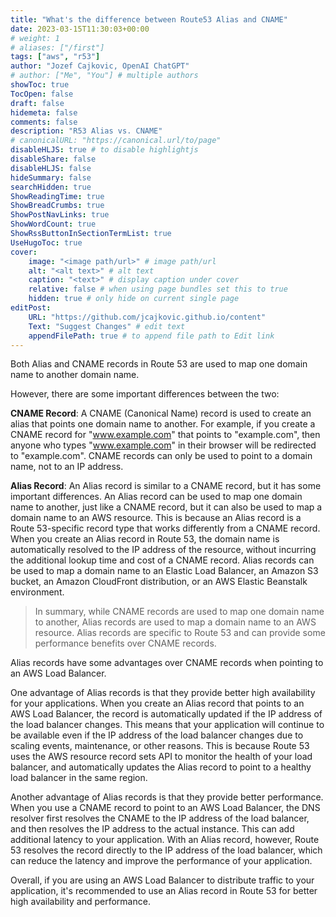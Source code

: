 ```yaml
---
title: "What's the difference between Route53 Alias and CNAME"
date: 2023-03-15T11:30:03+00:00
# weight: 1
# aliases: ["/first"]
tags: ["aws", "r53"]
author: "Jozef Cajkovic, OpenAI ChatGPT"
# author: ["Me", "You"] # multiple authors
showToc: true
TocOpen: false
draft: false
hidemeta: false
comments: false
description: "R53 Alias vs. CNAME"
# canonicalURL: "https://canonical.url/to/page"
disableHLJS: true # to disable highlightjs
disableShare: false
disableHLJS: false
hideSummary: false
searchHidden: true
ShowReadingTime: true
ShowBreadCrumbs: true
ShowPostNavLinks: true
ShowWordCount: true
ShowRssButtonInSectionTermList: true
UseHugoToc: true
cover:
    image: "<image path/url>" # image path/url
    alt: "<alt text>" # alt text
    caption: "<text>" # display caption under cover
    relative: false # when using page bundles set this to true
    hidden: true # only hide on current single page
editPost:
    URL: "https://github.com/jcajkovic.github.io/content"
    Text: "Suggest Changes" # edit text
    appendFilePath: true # to append file path to Edit link
---
```


Both Alias and CNAME records in Route 53 are used to map one domain name to another domain name. 

However, there are some important differences between the two:

**CNAME Record**: A CNAME (Canonical Name) record is used to create an alias that points one domain name to another. For example, if you create a CNAME record for "www.example.com" that points to "example.com", then anyone who types "www.example.com" in their browser will be redirected to "example.com". CNAME records can only be used to point to a domain name, not to an IP address.

**Alias Record**: An Alias record is similar to a CNAME record, but it has some important differences. An Alias record can be used to map one domain name to another, just like a CNAME record, but it can also be used to map a domain name to an AWS resource. This is because an Alias record is a Route 53-specific record type that works differently from a CNAME record. When you create an Alias record in Route 53, the domain name is automatically resolved to the IP address of the resource, without incurring the additional lookup time and cost of a CNAME record. Alias records can be used to map a domain name to an Elastic Load Balancer, an Amazon S3 bucket, an Amazon CloudFront distribution, or an AWS Elastic Beanstalk environment.

> In summary, while CNAME records are used to map one domain name to another, Alias records are used to map a domain name to an AWS resource. Alias records are specific to Route 53 and can provide some performance benefits over CNAME records.

Alias records have some advantages over CNAME records when pointing to an AWS Load Balancer.

One advantage of Alias records is that they provide better high availability for your applications. When you create an Alias record that points to an AWS Load Balancer, the record is automatically updated if the IP address of the load balancer changes. This means that your application will continue to be available even if the IP address of the load balancer changes due to scaling events, maintenance, or other reasons. This is because Route 53 uses the AWS resource record sets API to monitor the health of your load balancer, and automatically updates the Alias record to point to a healthy load balancer in the same region.

Another advantage of Alias records is that they provide better performance. When you use a CNAME record to point to an AWS Load Balancer, the DNS resolver first resolves the CNAME to the IP address of the load balancer, and then resolves the IP address to the actual instance. This can add additional latency to your application. With an Alias record, however, Route 53 resolves the record directly to the IP address of the load balancer, which can reduce the latency and improve the performance of your application.

Overall, if you are using an AWS Load Balancer to distribute traffic to your application, it's recommended to use an Alias record in Route 53 for better high availability and performance.